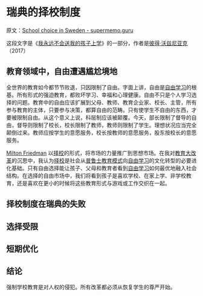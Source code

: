 # 瑞典的择校制度

原文：[School choice in Sweden - supermemo.guru](https://supermemo.guru/wiki/School_choice_in_Sweden)

这段文字是《[我永远不会送我的孩子上学](https://supermemo.guru/wiki/Problem_of_Schooling)》的一部分，作者是[彼得·沃兹尼亚克](https://supermemo.guru/wiki/Piotr_Wozniak)（2017）

## 教育领域中，自由遭遇尴尬境地

全世界的教育如今都节节败退，只因限制了自由。字面上讲，自由是[自由学习](https://supermemo.guru/wiki/Free_learning)的根基。所有形式的强迫教育，都败坏学习、幸福和心理健康。自由不只是个人学习选择的问题。教育中的自由应该扩展到父母、教师、教育企业家、校长、主管，所有参与教育的主体，只要参与决策，都算自由的范畴。只有使学生不自由的东西，才要被限制自由。从这个意义上说，科层制应该被颠覆。今天，部长限制了督导的自由，督导则限制了校长，校长限制了教师，教师则限制了学生。理想状况应当完全颠倒过来。教师应按学生的意愿服务，校长按教师的意愿服务，股东按校长的意愿服务。

[Milton Friedman](https://en.wikipedia.org/wiki/Milton_Friedman) 以[择校](https://supermemo.guru/wiki/School_choice)的形式，将市场的力量推广到思想市场。在我对[教育大改革](https://supermemo.guru/wiki/Grand_Education_Reform)的沉思中，我认为[择校](https://supermemo.guru/wiki/School_choice)是社会从[普鲁士教育模式](https://supermemo.guru/wiki/Prussian_Model_of_Education)向[自由学习](https://supermemo.guru/wiki/Free_learning)的文化转型的必要进化基础。只有自由选择能让孩子、父母和教育者看到[自由学习](https://supermemo.guru/wiki/Free_learning)如何最优地融入社会结构。在选择的自由市场中，我们将看到孩子是喜欢学校、在家上学、非学校教育，还是喜欢在更小的时候将这些教育形式与游戏或工作交织在一起。

## 择校制度在瑞典的失败

## 选择受限

## 短期优化

## 结论

强制学校教育是对人权的侵犯。所有改革都必须从恢复学生的尊严开始。